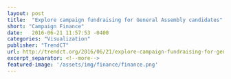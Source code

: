 ```yaml
---
layout: post
title:  "Explore campaign fundraising for General Assembly candidates"
short: "Campaign Finance"
date:   2016-06-21 11:57:53 -0400
categories: "Visualization"
publisher: "TrendCT"
url: http://trendct.org/2016/06/21/explore-campaign-fundraising-for-general-assembly-candidates/
excerpt_separator: <!--more-->
featured-image: '/assets/img/finance/finance.png'
---
```

